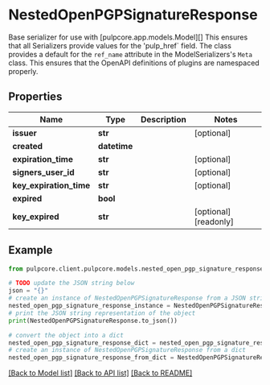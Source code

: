 # NestedOpenPGPSignatureResponse

Base serializer for use with [pulpcore.app.models.Model][]  This ensures that all Serializers provide values for the 'pulp_href` field.  The class provides a default for the ``ref_name`` attribute in the ModelSerializers's ``Meta`` class. This ensures that the OpenAPI definitions of plugins are namespaced properly.

## Properties

Name | Type | Description | Notes
------------ | ------------- | ------------- | -------------
**issuer** | **str** |  | [optional] 
**created** | **datetime** |  | 
**expiration_time** | **str** |  | [optional] 
**signers_user_id** | **str** |  | [optional] 
**key_expiration_time** | **str** |  | [optional] 
**expired** | **bool** |  | 
**key_expired** | **str** |  | [optional] [readonly] 

## Example

```python
from pulpcore.client.pulpcore.models.nested_open_pgp_signature_response import NestedOpenPGPSignatureResponse

# TODO update the JSON string below
json = "{}"
# create an instance of NestedOpenPGPSignatureResponse from a JSON string
nested_open_pgp_signature_response_instance = NestedOpenPGPSignatureResponse.from_json(json)
# print the JSON string representation of the object
print(NestedOpenPGPSignatureResponse.to_json())

# convert the object into a dict
nested_open_pgp_signature_response_dict = nested_open_pgp_signature_response_instance.to_dict()
# create an instance of NestedOpenPGPSignatureResponse from a dict
nested_open_pgp_signature_response_from_dict = NestedOpenPGPSignatureResponse.from_dict(nested_open_pgp_signature_response_dict)
```
[[Back to Model list]](../README.md#documentation-for-models) [[Back to API list]](../README.md#documentation-for-api-endpoints) [[Back to README]](../README.md)


